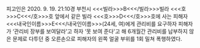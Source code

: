 피고인은 2020. 9. 19. 21:10경 부천시 <<<빌라>>>B<<</빌라>>>빌라 <<<호>>>C<<</호>>>호 앞에서 같은 빌라 <<<호>>>D<<</호>>>호에 사는 피해자 <<<내국인이름>>>E<<</내국인이름>>>(24세, 여)에게 관리비를 요구하자 피해자가 ‘관리비 장부를 보여달라'고 하자 ‘못 보여 준다'고 해 6개월간 관리비를 납부하지 않은 문제로 다투던 중 오른손으로 피해자의 왼쪽 얼굴 부위를 1회 밀쳐 폭행하였다.
